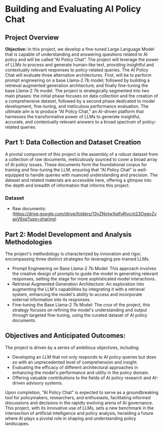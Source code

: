 # Building and Evaluating AI Policy Chat

## Project Overview
**Objective:** In this project, we develop a fine-tuned Large Language Model that is capable of understanding and answering questions related to AI policy and will be called “AI Policy Chat”. The project will leverage the power of LLMs to process and generate human-like text, providing insightful and contextually relevant responses to policy-related queries. The AI Policy Chat will evaluate three alternative architectures. First, will be to perform prompt engineering on a base Llama-2 7b model; followed by building a retrieval augmented generation architecture; and finally fine-tuning the base Llama-2 7b model. The project is strategically segmented into two main phases: the initial phase focuses on data collection and the creation of a comprehensive dataset, followed by a second phase dedicated to model development, fine-tuning, and meticulous performance evaluation. The ultimate aim is to produce "AI Policy Chat," an AI-driven platform that harnesses the transformative power of LLMs to generate insightful, accurate, and contextually relevant answers to a broad spectrum of policy-related queries.

## Part 1: Data Collection and Dataset Creation

A pivotal component of this project is the assembly of a robust dataset from a collection of raw documents, meticulously sourced to cover a broad array of AI policy issues. These documents form the foundational corpus for training and fine-tuning the LLM, ensuring that "AI Policy Chat" is well-equipped to handle queries with nuanced understanding and precision. The dataset and related materials are accessible here, offering a glimpse into the depth and breadth of information that informs this project.

### Dataset
- Raw documents: (https://drive.google.com/drive/folders/13yZNvtwXqlfvRjycnt23OggvZvaxV6xq?usp=sharing)

## Part 2: Model Development and Analysis Methodologies
The project's methodology is characterized by innovation and rigor, encompassing three distinct strategies for leveraging pre-trained LLMs:

- Prompt Engineering on Base Llama-2 7b Model: This approach involves the creative design of prompts to guide the model in generating relevant responses, setting the stage for more sophisticated model interactions.
- Retrieval Augmented Generation Architecture: An exploration into augmenting the LLM's capabilities by integrating it with a retrieval system, enhancing the model's ability to access and incorporate external information into its responses.
- Fine-tuning the Base Llama-2 7b Model: The crux of the project, this strategy focuses on refining the model's understanding and output through targeted fine-tuning, using the curated dataset of AI policy documents.

## Objectives and Anticipated Outcomes:

The project is driven by a series of ambitious objectives, including:

- Developing an LLM that not only responds to AI policy queries but does so with an unprecedented level of comprehension and insight.
- Evaluating the efficacy of different architectural approaches in enhancing the model's performance and utility in the policy domain.
- Offering valuable contributions to the fields of AI policy research and AI-driven advisory systems.

Upon completion, "AI Policy Chat" is expected to serve as a groundbreaking tool for policymakers, researchers, and enthusiasts, facilitating informed discussions and decisions in the rapidly evolving arena of AI governance. This project, with its innovative use of LLMs, sets a new benchmark in the intersection of artificial intelligence and policy analysis, heralding a future where AI plays a pivotal role in shaping and understanding policy landscapes.
